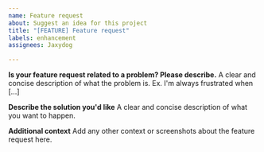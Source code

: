 ```yaml
---
name: Feature request
about: Suggest an idea for this project
title: "[FEATURE] Feature request"
labels: enhancement
assignees: Jaxydog

---
```


**Is your feature request related to a problem? Please describe.**
A clear and concise description of what the problem is. Ex. I'm always frustrated when [...]

**Describe the solution you'd like**
A clear and concise description of what you want to happen.

**Additional context**
Add any other context or screenshots about the feature request here.
